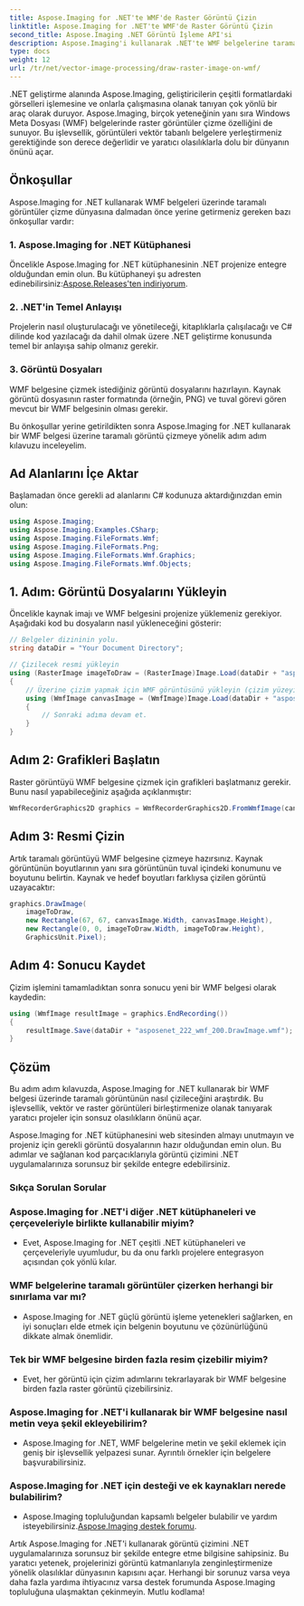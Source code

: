 ```yaml
---
title: Aspose.Imaging for .NET'te WMF'de Raster Görüntü Çizin
linktitle: Aspose.Imaging for .NET'te WMF'de Raster Görüntü Çizin
second_title: Aspose.Imaging .NET Görüntü İşleme API'si
description: Aspose.Imaging'i kullanarak .NET'te WMF belgelerine taramalı görüntüler çizmeyi öğrenin. .NET projelerinizi yaratıcı görüntü katmanlarıyla geliştirin.
type: docs
weight: 12
url: /tr/net/vector-image-processing/draw-raster-image-on-wmf/
---
```


.NET geliştirme alanında Aspose.Imaging, geliştiricilerin çeşitli formatlardaki görselleri işlemesine ve onlarla çalışmasına olanak tanıyan çok yönlü bir araç olarak duruyor. Aspose.Imaging, birçok yeteneğinin yanı sıra Windows Meta Dosyası (WMF) belgelerinde raster görüntüler çizme özelliğini de sunuyor. Bu işlevsellik, görüntüleri vektör tabanlı belgelere yerleştirmeniz gerektiğinde son derece değerlidir ve yaratıcı olasılıklarla dolu bir dünyanın önünü açar.

## Önkoşullar

Aspose.Imaging for .NET kullanarak WMF belgeleri üzerinde taramalı görüntüler çizme dünyasına dalmadan önce yerine getirmeniz gereken bazı önkoşullar vardır:

### 1. Aspose.Imaging for .NET Kütüphanesi

 Öncelikle Aspose.Imaging for .NET kütüphanesinin .NET projenize entegre olduğundan emin olun. Bu kütüphaneyi şu adresten edinebilirsiniz:[Aspose.Releases'ten indiriyorum](https://releases.aspose.com/imaging/net/).

### 2. .NET'in Temel Anlayışı

Projelerin nasıl oluşturulacağı ve yönetileceği, kitaplıklarla çalışılacağı ve C# dilinde kod yazılacağı da dahil olmak üzere .NET geliştirme konusunda temel bir anlayışa sahip olmanız gerekir.

### 3. Görüntü Dosyaları

WMF belgesine çizmek istediğiniz görüntü dosyalarını hazırlayın. Kaynak görüntü dosyasının raster formatında (örneğin, PNG) ve tuval görevi gören mevcut bir WMF belgesinin olması gerekir.

Bu önkoşullar yerine getirildikten sonra Aspose.Imaging for .NET kullanarak bir WMF belgesi üzerine taramalı görüntü çizmeye yönelik adım adım kılavuzu inceleyelim.

## Ad Alanlarını İçe Aktar

Başlamadan önce gerekli ad alanlarını C# kodunuza aktardığınızdan emin olun:

```csharp
using Aspose.Imaging;
using Aspose.Imaging.Examples.CSharp;
using Aspose.Imaging.FileFormats.Wmf;
using Aspose.Imaging.FileFormats.Png;
using Aspose.Imaging.FileFormats.Wmf.Graphics;
using Aspose.Imaging.FileFormats.Wmf.Objects;
```

## 1. Adım: Görüntü Dosyalarını Yükleyin

Öncelikle kaynak imajı ve WMF belgesini projenize yüklemeniz gerekiyor. Aşağıdaki kod bu dosyaların nasıl yükleneceğini gösterir:

```csharp
// Belgeler dizininin yolu.
string dataDir = "Your Document Directory";

// Çizilecek resmi yükleyin
using (RasterImage imageToDraw = (RasterImage)Image.Load(dataDir + "asposenet_220_src01.png"))
{
    // Üzerine çizim yapmak için WMF görüntüsünü yükleyin (çizim yüzeyi)
    using (WmfImage canvasImage = (WmfImage)Image.Load(dataDir + "asposenet_222_wmf_200.wmf"))
    {
        // Sonraki adıma devam et.
    }
}
```

## Adım 2: Grafikleri Başlatın

Raster görüntüyü WMF belgesine çizmek için grafikleri başlatmanız gerekir. Bunu nasıl yapabileceğiniz aşağıda açıklanmıştır:

```csharp
WmfRecorderGraphics2D graphics = WmfRecorderGraphics2D.FromWmfImage(canvasImage);
```

## Adım 3: Resmi Çizin

Artık taramalı görüntüyü WMF belgesine çizmeye hazırsınız. Kaynak görüntünün boyutlarının yanı sıra görüntünün tuval içindeki konumunu ve boyutunu belirtin. Kaynak ve hedef boyutları farklıysa çizilen görüntü uzayacaktır:

```csharp
graphics.DrawImage(
    imageToDraw,
    new Rectangle(67, 67, canvasImage.Width, canvasImage.Height),
    new Rectangle(0, 0, imageToDraw.Width, imageToDraw.Height),
    GraphicsUnit.Pixel);
```

## Adım 4: Sonucu Kaydet

Çizim işlemini tamamladıktan sonra sonucu yeni bir WMF belgesi olarak kaydedin:

```csharp
using (WmfImage resultImage = graphics.EndRecording())
{
    resultImage.Save(dataDir + "asposenet_222_wmf_200.DrawImage.wmf");
}
```

## Çözüm

Bu adım adım kılavuzda, Aspose.Imaging for .NET kullanarak bir WMF belgesi üzerinde taramalı görüntünün nasıl çizileceğini araştırdık. Bu işlevsellik, vektör ve raster görüntüleri birleştirmenize olanak tanıyarak yaratıcı projeler için sonsuz olasılıkların önünü açar.

Aspose.Imaging for .NET kütüphanesini web sitesinden almayı unutmayın ve projeniz için gerekli görüntü dosyalarının hazır olduğundan emin olun. Bu adımlar ve sağlanan kod parçacıklarıyla görüntü çizimini .NET uygulamalarınıza sorunsuz bir şekilde entegre edebilirsiniz.

### Sıkça Sorulan Sorular

### Aspose.Imaging for .NET'i diğer .NET kütüphaneleri ve çerçeveleriyle birlikte kullanabilir miyim?
   - Evet, Aspose.Imaging for .NET çeşitli .NET kütüphaneleri ve çerçeveleriyle uyumludur, bu da onu farklı projelere entegrasyon açısından çok yönlü kılar.

### WMF belgelerine taramalı görüntüler çizerken herhangi bir sınırlama var mı?
   - Aspose.Imaging for .NET güçlü görüntü işleme yetenekleri sağlarken, en iyi sonuçları elde etmek için belgenin boyutunu ve çözünürlüğünü dikkate almak önemlidir.

### Tek bir WMF belgesine birden fazla resim çizebilir miyim?
   - Evet, her görüntü için çizim adımlarını tekrarlayarak bir WMF belgesine birden fazla raster görüntü çizebilirsiniz.

### Aspose.Imaging for .NET'i kullanarak bir WMF belgesine nasıl metin veya şekil ekleyebilirim?
   - Aspose.Imaging for .NET, WMF belgelerine metin ve şekil eklemek için geniş bir işlevsellik yelpazesi sunar. Ayrıntılı örnekler için belgelere başvurabilirsiniz.

### Aspose.Imaging for .NET için desteği ve ek kaynakları nerede bulabilirim?
   -  Aspose.Imaging topluluğundan kapsamlı belgeler bulabilir ve yardım isteyebilirsiniz.[Aspose.Imaging destek forumu](https://forum.aspose.com/).


Artık Aspose.Imaging for .NET'i kullanarak görüntü çizimini .NET uygulamalarınıza sorunsuz bir şekilde entegre etme bilgisine sahipsiniz. Bu yaratıcı yetenek, projelerinizi görüntü katmanlarıyla zenginleştirmenize yönelik olasılıklar dünyasının kapısını açar. Herhangi bir sorunuz varsa veya daha fazla yardıma ihtiyacınız varsa destek forumunda Aspose.Imaging topluluğuna ulaşmaktan çekinmeyin. Mutlu kodlama!
